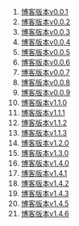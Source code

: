 <!--
 * @Descripttion: 博客版本导航
 * @Author: tom-z(spirit108@foxmail.com)
 * @Date: 2020-08-21 21:26:58
 * @LastEditors: tom-z(spirit108@foxmail.com)
 * @LastEditTime: 2021-03-28 10:12:36
-->
1. [博客版本v0.0.1](./1811/181000.md)
2. [博客版本v0.0.2](./1811/181101.md)
3. [博客版本v0.0.3](./1811/181104.md)
4. [博客版本v0.0.4](./1811/181105.md)
5. [博客版本v0.0.5](./1811/181107.md)
6. [博客版本v0.0.6](./1902/190201.md)
7. [博客版本v0.0.7](./1904/190401.md)
8. [博客版本v0.0.8](./1904/190402.md)
9. [博客版本v0.0.9](./1904/190403.md)
10. [博客版本v1.1.0](./1905/190501.md)
11. [博客版本v1.1.1](./1905/190502.md)
12. [博客版本v1.1.2](./2002/200201.md)
13. [博客版本v1.1.3](./2002/200202.md)
14. [博客版本v1.2.0](./2004/200401.md)
15. [博客版本v1.3.0](./2008/200801.md)
16. [博客版本v1.4.0](./2010/201001.md)
17. [博客版本v1.4.1](./2010/201002.md)
18. [博客版本v1.4.2](./2012/201201.md)
19. [博客版本v1.4.3](./2012/201202.md)
20. [博客版本v1.4.5](./2103/210301.md)
20. [博客版本v1.4.6](./2103/210302.md)
